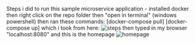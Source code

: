 Steps i did to run this sample microservice application - 
installed docker 
then right click on the repo folder then "open in terminal" (windows powershell) 
then ran these commands: 
[docker-compose pull]
[docker-compose up]
which i took from here: 
![steps ](https://user-images.githubusercontent.com/108346788/176701500-ca109694-813d-4f93-9792-3b206b52edea.png)
then typed in my browser "localhost:8080"
and this is the homepage 
![homepage](https://user-images.githubusercontent.com/108346788/176701833-a3b29a81-0b25-4af6-8e43-354fcde8a102.png)

